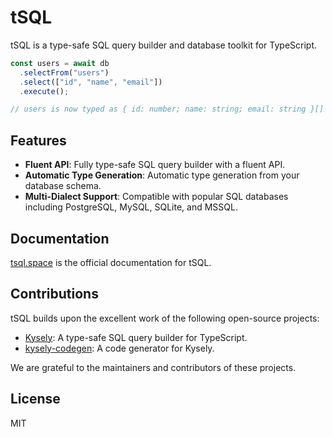 # tSQL

tSQL is a type-safe SQL query builder and database toolkit for TypeScript.

```ts
const users = await db
  .selectFrom("users")
  .select(["id", "name", "email"])
  .execute();

// users is now typed as { id: number; name: string; email: string }[]
```

## Features

- **Fluent API**: Fully type-safe SQL query builder with a fluent API.
- **Automatic Type Generation**: Automatic type generation from your database schema.
- **Multi-Dialect Support**: Compatible with popular SQL databases including PostgreSQL, MySQL, SQLite, and MSSQL.

## Documentation

[tsql.space](https://tsql.space) is the official documentation for tSQL.

## Contributions

tSQL builds upon the excellent work of the following open-source projects:

- [Kysely](https://github.com/kysely-org/kysely): A type-safe SQL query builder for TypeScript.
- [kysely-codegen](https://github.com/RobinBlomberg/kysely-codegen): A code generator for Kysely.

We are grateful to the maintainers and contributors of these projects.

## License

MIT
